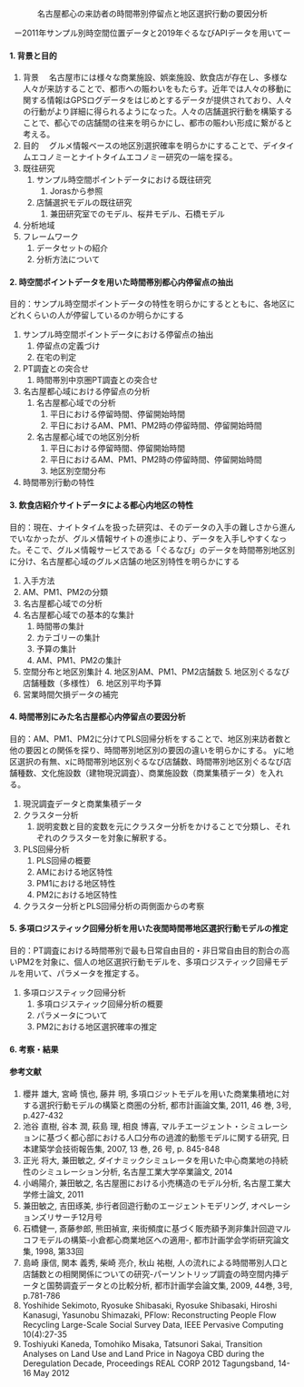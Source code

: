 <div style="text-align: center;">
名古屋都心の来訪者の時間帯別停留点と地区選択行動の要因分析

ー2011年サンプル別時空間位置データと2019年ぐるなびAPIデータを用いてー
</div>

#### 1. 背景と目的
  1. 背景
       　名古屋市には様々な商業施設、娯楽施設、飲食店が存在し、多様な人々が来訪することで、都市への賑わいをもたらす。近年では人々の移動に関する情報はGPSログデータをはじめとするデータが提供されており、人々の行動がより詳細に得られるようになった。人々の店舗選択行動を構築することで、都心での店舗間の往来を明らかにし、都市の賑わい形成に繋がると考える。
  2. 目的
      　グルメ情報ベースの地区別選択確率を明らかにすることで、デイタイムエコノミーとナイトタイムエコノミー研究の一端を探る。
  3. 既往研究
     1. サンプル時空間ポイントデータにおける既往研究
        1. Jorasから参照
     1. 店舗選択モデルの既往研究
        1. 兼田研究室でのモデル、桜井モデル、石橋モデル
  4. 分析地域
  5. フレームワーク
     1. データセットの紹介
     2. 分析方法について

#### 2. 時空間ポイントデータを用いた時間帯別都心内停留点の抽出
目的：サンプル時空間ポイントデータの特性を明らかにするとともに、各地区にどれくらいの人が停留しているのか明らかにする
  1. サンプル時空間ポイントデータにおける停留点の抽出
     1. 停留点の定義づけ
     2. 在宅の判定
  2. PT調査との突合せ
     1. 時間帯別中京圏PT調査との突合せ
  3. 名古屋都心域における停留点の分析
     1. 名古屋都心域での分析
        1. 平日における停留時間、停留開始時間
        2. 平日におけるAM、PM1、PM2時の停留時間、停留開始時間
     2. 名古屋都心域での地区別分析
        1. 平日における停留時間、停留開始時間
        2. 平日におけるAM、PM1、PM2時の停留時間、停留開始時間
        3. 地区別空間分布
  4. 時間帯別行動の特性


#### 3. 飲食店紹介サイトデータによる都心内地区の特性
目的：現在、ナイトタイムを扱った研究は、そのデータの入手の難しさから進んでいなかったが、グルメ情報サイトの進歩により、データを入手しやすくなった。そこで、グルメ情報サービスである「ぐるなび」のデータを時間帯別地区別に分け、名古屋都心域のグルメ店舗の地区別特性を明らかにする

   1. 入手方法
   2. AM、PM1、PM2の分類
   3. 名古屋都心域での分析
   4. 名古屋都心域での基本的な集計
      1. 時間帯の集計
      2. カテゴリーの集計
      3. 予算の集計
      4. AM、PM1、PM2の集計
   5. 空間分布と地区別集計
      4. 地区別AM、PM1、PM2店舗数
      5. 地区別ぐるなび店舗種数（多様性）
      6. 地区別平均予算
   5. 営業時間欠損データの補完

#### 4. 時間帯別にみた名古屋都心内停留点の要因分析
目的：AM、PM1、PM2に分けてPLS回帰分析をすることで、地区別来訪者数と他の要因との関係を探り、時間帯別地区別の要因の違いを明らかにする。
yに地区選択の有無、xに時間帯別地区別ぐるなび店舗数、時間帯別地区別ぐるなび店舗種数、文化施設数（建物現況調査）、商業施設数（商業集積データ）を入れる。
  1. 現況調査データと商業集積データ
  2. クラスター分析
     1. 説明変数と目的変数を元にクラスター分析をかけることで分類し、それぞれのクラスターを対象に解釈する。
  3. PLS回帰分析
     1. PLS回帰の概要
     2. AMにおける地区特性
     3. PM1における地区特性
     4. PM2における地区特性
  4. クラスター分析とPLS回帰分析の両側面からの考察

#### 5. 多項ロジスティック回帰分析を用いた夜間時間帯地区選択行動モデルの推定
目的：PT調査における時間帯別で最も日常自由目的・非日常自由目的割合の高いPM2を対象に、個人の地区選択行動モデルを、多項ロジスティック回帰モデルを用いて、パラメータを推定する。

  1. 多項ロジスティック回帰分析
     1. 多項ロジスティック回帰分析の概要
     2. パラメータについて
     2. PM2における地区選択確率の推定


#### 6. 考察・結果



#### 参考文献
1. 櫻井 雄大, 宮崎 慎也, 藤井 明, 多項ロジットモデルを用いた商業集積地に対する選択行動モデルの構築と商圏の分析, 都市計画論文集, 2011, 46 巻, 3号, p.427-432
2. 池谷 直樹, 谷本 潤, 萩島 理, 相良 博喜, マルチエージェント・シミュレーションに基づく都心部における人口分布の過渡的動態モデルに関する研究, 日本建築学会技術報告集, 2007, 13 巻, 26 号, p. 845-848
3. 正光 将大, 兼田敏之, ダイナミックシミュレータを用いた中心商業地の持続性のシミュレーション分析, 名古屋工業大学卒業論文, 2014
4. 小嶋陽介, 兼田敏之, 名古屋圏における小売構造のモデル分析, 名古屋工業大学修士論文, 2011
5. 兼田敏之, 吉田琢美, 歩行者回遊行動のエージェントモデリング, オペレーションズリサーチ12月号
6. 石橋健一, 斎藤参郎, 熊田禎宣, 来街頻度に基づく販売額予測非集計回遊マルコフモデルの構築-小倉都心商業地区への適用-, 都市計画学会学術研究論文集, 1998,  第33回
7. 島崎 康信, 関本 義秀, 柴崎 亮介, 秋山 祐樹, 人の流れによる時間帯別人口と店舗数との相関関係についての研究-パーソントリップ調査の時空間内挿データと国勢調査データとの比較分析, 都市計画学会論文集, 2009, 44巻, 3号, p.781-786
8. Yoshihide Sekimoto, Ryosuke Shibasaki, Ryosuke Shibasaki, Hiroshi  Kanasugi, Yasunobu Shimazaki, PFlow: Reconstructing People Flow Recycling Large-Scale Social Survey Data, IEEE Pervasive Computing 10(4):27-35
9. Toshiyuki Kaneda, Tomohiko Misaka, Tatsunori Sakai, Transition Analyses on Land Use and Land Price in Nagoya CBD during the Deregulation Decade, Proceedings REAL CORP 2012 Tagungsband, 14-16 May 2012
